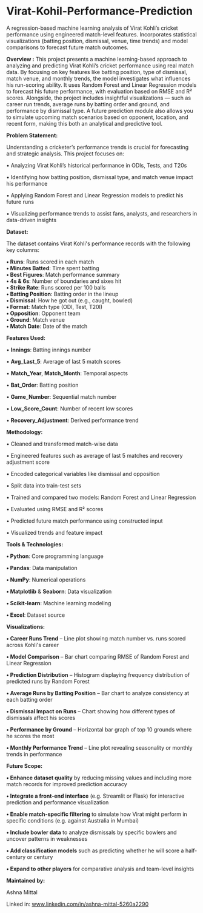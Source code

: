 # Virat-Kohil-Performance-Prediction
A regression-based machine learning analysis of Virat Kohli’s cricket performance using engineered match-level features. Incorporates statistical visualizations (batting position, dismissal, venue, time trends) and model comparisons to forecast future match outcomes.

**Overview :**
This project presents a machine learning-based approach to analyzing and predicting Virat Kohli’s cricket performance using real match data. By focusing on key features like batting position, type of dismissal, match venue, and monthly trends, the model investigates what influences his run-scoring ability. It uses Random Forest and Linear Regression models to forecast his future performance, with evaluation based on RMSE and R² scores. Alongside, the project includes insightful visualizations — such as career run trends, average runs by batting order and ground, and performance by dismissal type. A future prediction module also allows you to simulate upcoming match scenarios based on opponent, location, and recent form, making this both an analytical and predictive tool.

**Problem Statement:**

Understanding a cricketer’s performance trends is crucial for forecasting and strategic analysis. This project focuses on:

• Analyzing Virat Kohli’s historical performance in ODIs, Tests, and T20s

• Identifying how batting position, dismissal type, and match venue impact his performance

• Applying Random Forest and Linear Regression models to predict his future runs

• Visualizing performance trends to assist fans, analysts, and researchers in data-driven insights

**Dataset:**

The dataset contains Virat Kohli's performance records with the following key columns:

**• Runs**: Runs scored in each match  
**• Minutes Batted**: Time spent batting  
**• Best Figures**: Match performance summary  
**• 4s & 6s**: Number of boundaries and sixes hit  
**• Strike Rate**: Runs scored per 100 balls  
**• Batting Position**: Batting order in the lineup  
**• Dismissal**: How he got out (e.g., caught, bowled)  
**• Format**: Match type (ODI, Test, T20I)  
**• Opposition**: Opponent team  
**• Ground**: Match venue  
**• Match Date**: Date of the match  



**Features Used:**

• **Innings**: Batting innings number  

• **Avg_Last_5**: Average of last 5 match scores  


• **Match_Year**, **Match_Month**: Temporal aspects

• **Bat_Order**: Batting position  

• **Game_Number**: Sequential match number  

• **Low_Score_Count**: Number of recent low scores 

• **Recovery_Adjustment**: Derived performance trend  



 **Methodology:**

• Cleaned and transformed match-wise data

• Engineered features such as average of last 5 matches and recovery adjustment score 

• Encoded categorical variables like dismissal and opposition  

• Split data into train-test sets 

• Trained and compared two models: Random Forest and Linear Regression

• Evaluated using RMSE and R² scores 

• Predicted future match performance using constructed input  

• Visualized trends and feature impact




 **Tools & Technologies:**

**• Python**: Core programming language  

**• Pandas**: Data manipulation  

**• NumPy**: Numerical operations  

**• Matplotlib** & **Seaborn**: Data visualization  

**• Scikit-learn**: Machine learning modeling 

**• Excel**: Dataset source




**Visualizations:**

**• Career Runs Trend** – Line plot showing match number vs. runs scored across Kohli's career  

**• Model Comparison** – Bar chart comparing RMSE of Random Forest and Linear Regression  

**• Prediction Distribution** – Histogram displaying frequency distribution of predicted runs by Random Forest  

**• Average Runs by Batting Position** – Bar chart to analyze consistency at each batting order  

**• Dismissal Impact on Runs** – Chart showing how different types of dismissals affect his scores

**• Performance by Ground** – Horizontal bar graph of top 10 grounds where he scores the most  

**• Monthly Performance Trend** – Line plot revealing seasonality or monthly trends in performance 




 **Future Scope:**

**• Enhance dataset quality** by reducing missing values and including more match records for improved prediction accuracy  

**• Integrate a front-end interface** (e.g. Streamlit or Flask) for interactive prediction and performance visualization 

**• Enable match-specific filtering** to simulate how Virat might perform in specific conditions (e.g. against Australia in Mumbai) 

**• Include bowler data** to analyze dismissals by specific bowlers and uncover patterns in weaknesses  

**• Add classification models** such as predicting whether he will score a half-century or century  

**• Expand to other players** for comparative analysis and team-level insights



**Maintained by:**

Ashna Mittal

Linked in: www.linkedin.com/in/ashna-mittal-5260a2290
